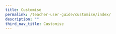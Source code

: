 ```yaml
---
title: Customise
permalink: /teacher-user-guide/customise/index/
description: ""
third_nav_title: Customise
---
```

